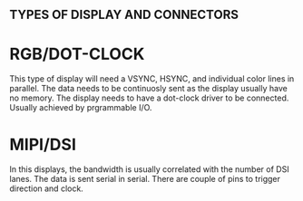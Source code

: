 ## TYPES OF DISPLAY AND CONNECTORS
# RGB/DOT-CLOCK
This type of display will need a VSYNC, HSYNC, and individual color lines in parallel. The data needs to be continuosly sent as the display usually have no memory. The display needs to have a dot-clock driver to be connected. Usually achieved by prgrammable I/O. 
# MIPI/DSI 
In this displays, the bandwidth is usually correlated with the number of DSI lanes. The data is sent serial in serial. There are couple of pins to trigger direction and clock.
